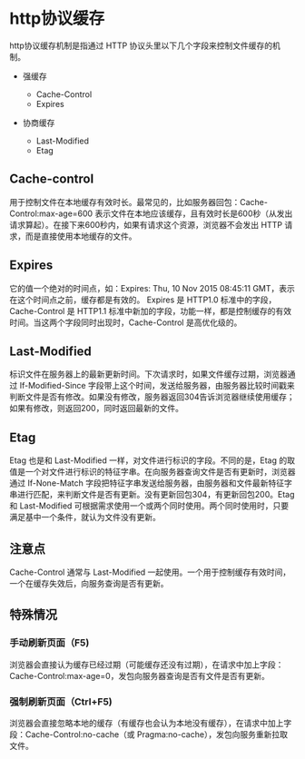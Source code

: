 # http协议缓存

http协议缓存机制是指通过 HTTP 协议头里以下几个字段来控制文件缓存的机制。

- 强缓存
    * Cache-Control
    * Expires

- 协商缓存
    * Last-Modified
    * Etag

## Cache-control

用于控制文件在本地缓存有效时长。最常见的，比如服务器回包：Cache-Control:max-age=600 表示文件在本地应该缓存，且有效时长是600秒（从发出请求算起）。在接下来600秒内，如果有请求这个资源，浏览器不会发出 HTTP 请求，而是直接使用本地缓存的文件。

## Expires

它的值一个绝对的时间点，如：Expires: Thu, 10 Nov 2015 08:45:11 GMT，表示在这个时间点之前，缓存都是有效的。
Expires 是 HTTP1.0 标准中的字段，Cache-Control 是 HTTP1.1 标准中新加的字段，功能一样，都是控制缓存的有效时间。当这两个字段同时出现时，Cache-Control 是高优化级的。

## Last-Modified

标识文件在服务器上的最新更新时间。下次请求时，如果文件缓存过期，浏览器通过 If-Modified-Since 字段带上这个时间，发送给服务器，由服务器比较时间戳来判断文件是否有修改。如果没有修改，服务器返回304告诉浏览器继续使用缓存；如果有修改，则返回200，同时返回最新的文件。

## Etag

Etag 也是和 Last-Modified 一样，对文件进行标识的字段。不同的是，Etag 的取值是一个对文件进行标识的特征字串。在向服务器查询文件是否有更新时，浏览器通过 If-None-Match 字段把特征字串发送给服务器，由服务器和文件最新特征字串进行匹配，来判断文件是否有更新。没有更新回包304，有更新回包200。Etag 和 Last-Modified 可根据需求使用一个或两个同时使用。两个同时使用时，只要满足基中一个条件，就认为文件没有更新。

## 注意点

Cache-Control 通常与 Last-Modified 一起使用。一个用于控制缓存有效时间，一个在缓存失效后，向服务查询是否有更新。

## 特殊情况


### 手动刷新页面（F5)

浏览器会直接认为缓存已经过期（可能缓存还没有过期），在请求中加上字段：Cache-Control:max-age=0，发包向服务器查询是否有文件是否有更新。

### 强制刷新页面（Ctrl+F5)

浏览器会直接忽略本地的缓存（有缓存也会认为本地没有缓存），在请求中加上字段：Cache-Control:no-cache（或 Pragma:no-cache），发包向服务重新拉取文件。
